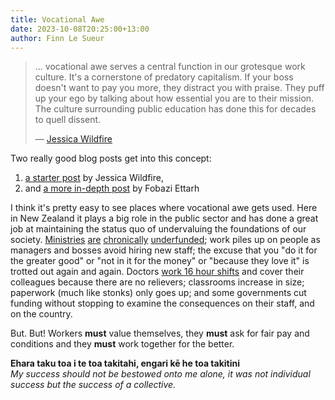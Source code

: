 ```yaml
---
title: Vocational Awe
date: 2023-10-08T20:25:00+13:00
author: Finn Le Sueur
---
```


> ... vocational awe serves a central function in our grotesque work culture. It's a cornerstone of predatory capitalism. If your boss doesn't want to pay you more, they distract you with praise. They puff up your ego by talking about how essential you are to their mission. The culture surrounding public education has done this for decades to quell dissent.
> 
> — [Jessica Wildfire](https://www.okdoomer.io/praise-doesnt-pay/)

<!--more-->

Two really good blog posts get into this concept:

1. [a starter post](https://www.okdoomer.io/praise-doesnt-pay/) by Jessica Wildfire, 
2. and [a more in-depth post](https://www.inthelibrarywiththeleadpipe.org/2018/vocational-awe/) by Fobazi Ettarh

I think it's pretty easy to see places where vocational awe gets used. Here in New Zealand it plays a big role in the public sector and has done a great job at maintaining the status quo of undervaluing the foundations of our society. [Ministries](https://www.stuff.co.nz/national/health/123707034/overstretched-underfunded-and-inequitable-incoming-health-minister-andrew-little-warned-system-is-under-immense-strain) [are](https://www.newsroom.co.nz/ideasroom/in-underfunding-unis-we-have-so-much-to-lose) [chronically](https://www.tehopai.co.nz/about/current-news/news-items/report-calls-for-review-of-underfunded-aged-care-sector.html) [underfunded](https://nzambulance.org.nz/funding); work piles up on people as managers and bosses avoid hiring new staff; the excuse that you "do it for the greater good" or "not in it for the money" or "because they love it" is trotted out again and again. Doctors [work 16 hour shifts](https://www.rnz.co.nz/news/national/313165/safety-questions-as-doctors-work-12-shifts-in-row-of-16-hours) and cover their colleagues because there are no relievers; classrooms increase in size; paperwork (much like stonks) only goes up; and some governments cut funding without stopping to examine the consequences on their staff, and on the country.

But. But! Workers __must__ value themselves, they __must__ ask for fair pay and conditions and they __must__ work together for the better.

<p class="whakatauki"><strong>Ehara taku toa i te toa takitahi, engari kē he toa takitini</strong><br/><i>My success should not be bestowed onto me alone, it was not individual success but the success of a collective.</i></p>